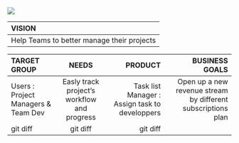 

<img src="https://github.com/herkane/taskfa/blob/main/src/main/resources/com/example/taskfa/media/logo.png?raw=true">



|                     VISION                                                          |
| :---                                                                                |  
|  Help Teams to better manage their projects                                         |

|       TARGET GROUP                   |      NEEDS     |    PRODUCT    | BUSINESS GOALS |
| :---                                 |     :---:      |          ---: |           ---: |
| Users : Project Managers  & Team Dev | Easly track project’s workflow and progress        | Task list Manager : Assign task to developpers    | Open up a new revenue stream by different subscriptions plan |       
| git diff     | git diff       | git diff      |                |
